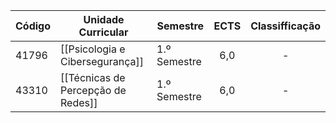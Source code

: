 
| Código | Unidade Curricular                 | Semestre     | ECTS | Classifficação |
| ------ | ---------------------------------- | ------------ | :--: | :------------: |
| 41796  | [[Psicologia e Cibersegurança]]    | 1.º Semestre | 6,0  |       -        |
| 43310  | [[Técnicas de Percepção de Redes]] | 1.º Semestre | 6,0  |       -        |
